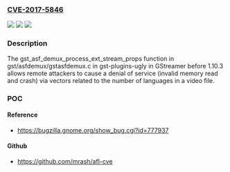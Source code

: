 ### [CVE-2017-5846](https://cve.mitre.org/cgi-bin/cvename.cgi?name=CVE-2017-5846)
![](https://img.shields.io/static/v1?label=Product&message=n%2Fa&color=blue)
![](https://img.shields.io/static/v1?label=Version&message=n%2Fa&color=blue)
![](https://img.shields.io/static/v1?label=Vulnerability&message=n%2Fa&color=brighgreen)

### Description

The gst_asf_demux_process_ext_stream_props function in gst/asfdemux/gstasfdemux.c in gst-plugins-ugly in GStreamer before 1.10.3 allows remote attackers to cause a denial of service (invalid memory read and crash) via vectors related to the number of languages in a video file.

### POC

#### Reference
- https://bugzilla.gnome.org/show_bug.cgi?id=777937

#### Github
- https://github.com/mrash/afl-cve

